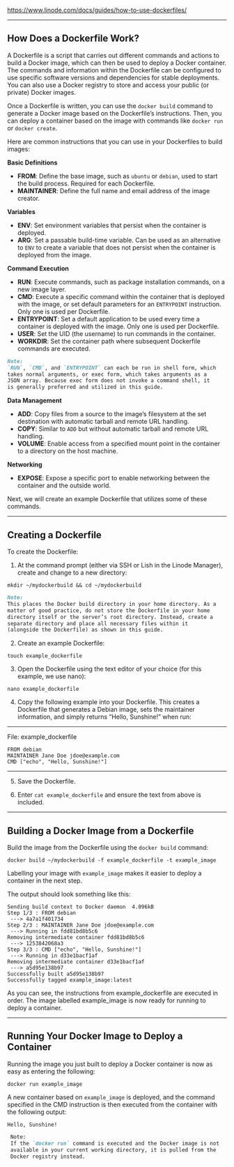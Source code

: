 <https://www.linode.com/docs/guides/how-to-use-dockerfiles/>

-----------------------------------------------------------------------------------------

## How Does a Dockerfile Work?

A Dockerfile is a script that carries out different commands and actions to build a 
Docker image, which can then be used to deploy a Docker container. The commands and 
information within the Dockerfile can be configured to use specific software versions 
and dependencies for stable deployments. You can also use a Docker registry to store 
and access your public (or private) Docker images.

Once a Dockerfile is written, you can use the `docker build` command to generate 
a Docker image based on the Dockerfile’s instructions. Then, you can deploy a container 
based on the image with commands like `docker run` or `docker create`.

Here are common instructions that you can use in your Dockerfiles to build images:


**Basic Definitions**

+ **FROM**: Define the base image, such as `ubuntu` or `debian`, used to start the 
build process. Required for each Dockerfile.
+ **MAINTAINER**: Define the full name and email address of the image creator.


**Variables**

+ **ENV**: Set environment variables that persist when the container is deployed.
+ **ARG**: Set a passable build-time variable. Can be used as an alternative to `ENV` 
to create a variable that does not persist when the container is deployed from the 
image.

**Command Execution**

+ **RUN**: Execute commands, such as package installation commands, on a new image 
layer.
+ **CMD**: Execute a specific command within the container that is deployed with 
the image, or set default parameters for an `ENTRYPOINT` instruction. Only one is 
used per Dockerfile.
+ **ENTRYPOINT**: Set a default application to be used every time a container is 
deployed with the image. Only one is used per Dockerfile.
+ **USER**: Set the UID (the username) to run commands in the container.
+ **WORKDIR**: Set the container path where subsequent Dockerfile commands are 
executed.

```markdown
Note:
`RUN`, `CMD`, and `ENTRYPOINT` can each be run in shell form, which 
takes normal arguments, or exec form, which takes arguments as a 
JSON array. Because exec form does not invoke a command shell, it 
is generally preferred and utilized in this guide.
```

**Data Management**

+ **ADD**: Copy files from a source to the image’s filesystem at the set 
destination with automatic tarball and remote URL handling.
+ **COPY**: Similar to `ADD` but without automatic tarball and remote URL handling.
+ **VOLUME**: Enable access from a specified mount point in the container to a 
directory on the host machine.


**Networking**

+ **EXPOSE**: Expose a specific port to enable networking between the container 
and the outside world.

Next, we will create an example Dockerfile that utilizes some of these commands.

-----------------------------------------------------------------------------------------
## Creating a Dockerfile

To create the Dockerfile:

1. At the command prompt (either via SSH or Lish in the Linode Manager), create and 
change to a new directory:

```console
mkdir ~/mydockerbuild && cd ~/mydockerbuild
```

```markdown
Note:   
This places the Docker build directory in your home directory. As a 
matter of good practice, do not store the Dockerfile in your home 
directory itself or the server’s root directory. Instead, create a 
separate directory and place all necessary files within it 
(alongside the Dockerfile) as shown in this guide.
```

2. Create an example Dockerfile:
```console
touch example_dockerfile
```

3. Open the Dockerfile using the text editor of your choice (for this example, we 
use nano):

```console
nano example_dockerfile
```
4. Copy the following example into your Dockerfile. This creates a Dockerfile that 
generates a Debian image, sets the maintainer information, and simply returns 
“Hello, Sunshine!” when run:

---
File: example_dockerfile
```
FROM debian
MAINTAINER Jane Doe jdoe@example.com
CMD ["echo", "Hello, Sunshine!"]
```
---

5. Save the Dockerfile.

6. Enter `cat example_dockerfile` and ensure the text from above is included.


-----------------------------------------------------------------------------------------

## Building a Docker Image from a Dockerfile

Build the image from the Dockerfile using the `docker build` command:

```console
docker build ~/mydockerbuild -f example_dockerfile -t example_image
```

Labelling your image with `example_image` makes it easier to deploy a container in 
the next step.

The output should look something like this:

```console
Sending build context to Docker daemon  4.096kB
Step 1/3 : FROM debian
 ---> 4a7a1f401734
Step 2/3 : MAINTAINER Jane Doe jdoe@example.com
 ---> Running in fdd81bd8b5c6
Removing intermediate container fdd81bd8b5c6
 ---> 1253842068a3
Step 3/3 : CMD ["echo", "Hello, Sunshine!"]
 ---> Running in d33e1bacf1af
Removing intermediate container d33e1bacf1af
 ---> a5d95e138b97
Successfully built a5d95e138b97
Successfully tagged example_image:latest
```

As you can see, the instructions from example_dockerfile are executed in order. The 
image labelled example_image is now ready for running to deploy a container.


-----------------------------------------------------------------------------------------
## Running Your Docker Image to Deploy a Container

Running the image you just built to deploy a Docker container is now as easy as 
entering the following:


```console
docker run example_image
```
A new container based on `example_image` is deployed, and the command specified in the 
CMD instruction is then executed from the container with the following output:
```console
Hello, Sunshine!
```


```markdown
 Note:   
 If the `docker run` command is executed and the Docker image is not 
 available in your current working directory, it is pulled from the 
 Docker registry instead.
```



